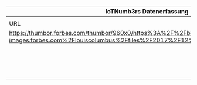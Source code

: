 |IoTNumb3rs Datenerfassung|||||||||||
| ---- | ---- | ---- | ---- | ---- | ---- | ---- | ---- | ---- | ---- | ---- |
||||||||||||
|URL|home_url|filename|device_class|device_count|market_class|market_volume|prognosis_year|publication_year|authorship_class|Dropbox folder|
|https://thumbor.forbes.com/thumbor/960x0/https%3A%2F%2Fblogs-images.forbes.com%2Flouiscolumbus%2Ffiles%2F2017%2F12%2FIoTSummarySlideAugmate.jpg|https://www.forbes.com/sites/louiscolumbus/2017/12/10/2017-roundup-of-internet-of-things-forecasts/#78bf62061480|file1_https3A2F2Fblogs-images.forbes.com2Flouiscolumbus2Ffiles2F20172F122FIoTSummarySlideAugmate.jpg|||value|1.1E+11|2020|2017|journalist|marielledemuth/20181118-0005|
||||||value|1.23E+11|2021|2017|journalist|marielledemuth/20181118-0005|
||||||impact|1.42E+13|2020|2017|journalist|marielledemuth/20181118-0005|
